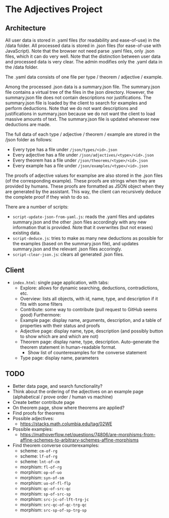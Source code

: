 # The Adjectives Project

## Architecture

All user data is stored in .yaml files (for readability and ease-of-use) in the /data folder.
All processed data is stored in .json files (for ease-of-use with JavaScript).
Note that the browser not need parse .yaml files, only .json files, which it can do very well.
Note that the distinction between user data and processed data is very clear.
The admin modifies only the .yaml data in the /data folder.

The .yaml data consists of one file per type / theorem / adjective / example.

Among the processed .json data is a summary.json file.
The summary.json file contains a virtual tree of the files in the json directory.
However, the summary.json file does not contain descriptions nor justifications.
The summary.json file is loaded by the client to search for examples and perform deductions.
Note that we do not want descriptions and justifications in summary.json because we do not want the client to load massive amounts of text.
The summary.json file is updated whenever new deductions are made.

The full data of each type / adjective / theorem / example are stored in the /json folder as follows:
- Every type has a file under `/json/types/<id>.json`
- Every adjective has a file under `/json/adjectives/<type>/<id>.json`
- Every theorem has a file under `/json/theorems/<type>/<id>.json`
- Every example has a file under `/json/examples/<type>/<id>.json`

The proofs of adjective values for examplse are also stored in the .json files (of the corresponding example).
These proofs are strings when they are provided by humans.
These proofs are formatted as JSON object when they are generated by the assistant.
This way, the client can recursively deduce the complete proof if they wish to do so.

There are a number of scripts:
- `script-update-json-from-yaml.js`: reads the .yaml files and updates summary.json and the other .json files accordingly with any new information that is provided. Note that it overwrites (but not erases) existing data.
- `script-deduce.js`: tries to make as many new deductions as possible for the examples (based on the summary.json file), and updates summary.json and the relevant .json files accoringly.
- `script-clear-json.js`: clears all generated .json files.


## Client

- `index.html`: single page application, with tabs:
  - Explore: allows for dynamic searching, deductions, contradictions, etc.
  - Overview: lists all objects, with id, name, type, and description if it fits
              with some filters
  - Contribute: some way to contribute (pull request to GitHub seems good)
  Furthermore:
  - Example page: display name, arguments, description, and a table of properties with their status and proofs
  - Adjective page: display name, type, description (and possibly button to show which are and which are not)
  - Theorem page: display name, type, description. Auto-generate the theorem statement in human-readable format.
    - Show list of counterexamples for the converse statement
  - Type page: display name, parameters

## TODO

- Better data page, and search functionality?
- Think about the ordering of the adjectives on an example page (alphabetical / prove order / human vs machine)
- Create better contribute page
- On theorem page, show where theorems are applied?
- Find proofs for theorems
- Possible adjectives:
  - https://stacks.math.columbia.edu/tag/02WE
- Possible examples:
  - https://mathoverflow.net/questions/74806/are-morphisms-from-affine-schemes-to-arbitrary-schemes-affine-morphisms
- Find theorem converse counterexamples:
  - scheme: `cm-of-rg`
  - scheme: `lf-of-rg`
  - scheme: `lnt-of-cm`
  - morphism: `fl-of-rg`
  - morphism: `op-of-uo`
  - morphism: `syn-of-sm`
  - morphism: `uo-of-fl-flp`
  - morphism: `qc-of-src-qc`
  - morphism: `sp-of-src-sp`
  - morphism: `src-jc-of-lft-trg-jc`
  - morphism: `src-qc-of-qc-trg-qc`
  - morphism: `src-sp-of-sp-trg-sp`
